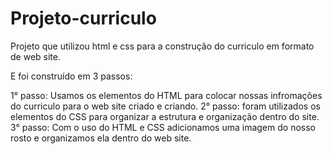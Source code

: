 # Projeto-curriculo
Projeto que utilizou html e css para a construção do curriculo em formato de web site.

E foi construído em 3 passos:

1° passo: Usamos os elementos do HTML para colocar nossas infromações do curriculo para o web site criado e criando.
2° passo: foram utilizados os elementos do  CSS para organizar a estrutura e organização dentro do site.
3° passo: Com o uso do HTML e CSS adicionamos uma imagem do nosso rosto e organizamos ela dentro do web site.